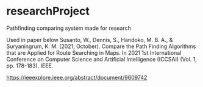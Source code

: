 # researchProject
Pathfinding comparing system made for research

Used in paper below
Susanto, W., Dennis, S., Handoko, M. B. A., & Suryaningrum,
K. M. (2021, October). Compare the Path Finding Algorithms
that are Applied for Route Searching in Maps. In 2021 1st 
International Conference on Computer Science and Artificial 
Intelligence (ICCSAI) (Vol. 1, pp. 178-183). IEEE.

https://ieeexplore.ieee.org/abstract/document/9609742
